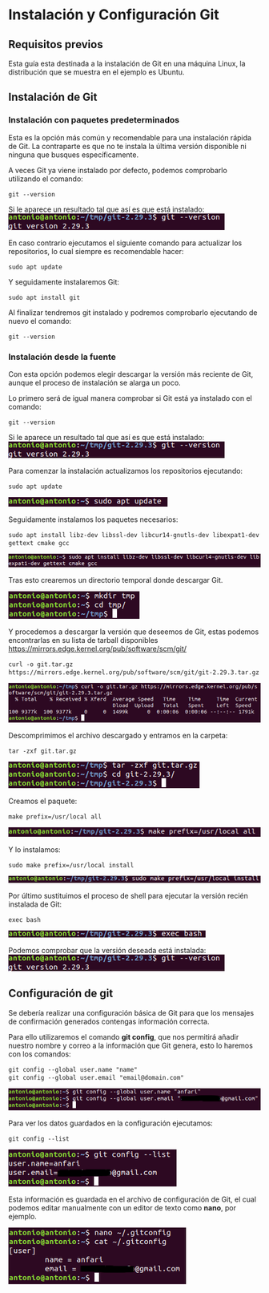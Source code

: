 # Instalación y Configuración Git

## Requisitos previos
Esta guía esta destinada a la instalación de Git en una máquina Linux, la distribución que se muestra en el ejemplo es Ubuntu.

## Instalación de Git

### Instalación con paquetes predeterminados

Esta es la opción más común y recomendable para una instalación rápida de Git. La contraparte es que no te instala la última versión disponible ni ninguna que busques específicamente.

A veces Git ya viene instalado por defecto, podemos comprobarlo utilizando el comando:
```
git --version
```

Si le aparece un resultado tal que así es que está instalado:
![version](img/9.png)

En caso contrario ejecutamos el siguiente comando para actualizar los repositorios, lo cual siempre es recomendable hacer:
````
sudo apt update
````

Y seguidamente instalaremos Git:
````
sudo apt install git
````

Al finalizar tendremos git instalado y podremos comprobarlo ejecutando de nuevo el comando:
````
git --version
````

### Instalación desde la fuente

Con esta opción podemos elegir descargar la versión más reciente de Git, aunque el proceso de instalación se alarga un poco.

Lo primero será de igual manera comprobar si Git está ya instalado con el comando:
````
git --version
````

Si le aparece un resultado tal que así es que está instalado:
![version](img/9.png)

Para comenzar la instalación actualizamos los repositorios ejecutando:
````
sudo apt update
````
![update](img/1.png)

Seguidamente instalamos los paquetes necesarios:
````
sudo apt install libz-dev libssl-dev libcur14-gnutls-dev libexpat1-dev gettext cmake gcc
````
![install_paquetes](img/2.png)

Tras esto crearemos un directorio temporal donde descargar Git.

![tmp](img/3.png)

Y procedemos a descargar la versión que deseemos de Git, estas podemos encontrarlas en su lista de tarball disponibles https://mirrors.edge.kernel.org/pub/software/scm/git/
````
curl -o git.tar.gz https://mirrors.edge.kernel.org/pub/software/scm/git/git-2.29.3.tar.gz
````
![curl](img/4.png)

Descomprimimos el archivo descargado y entramos en la carpeta:
````
tar -zxf git.tar.gz
````
![descomprimir](img/5.png)

Creamos el paquete:
````
make prefix=/usr/local all
````
![make](img/6.png)

Y lo instalamos:
````
sudo make prefix=/usr/local install
````
![make_install](img/7.png)

Por último sustituimos el proceso de shell para ejecutar la versión recién instalada de Git:
````
exec bash
````
![bash](img/8.png)

Podemos comprobar que la versión deseada está instalada:
![version](img/9.png)


## Configuración de git

Se debería realizar una configuración básica de Git para que los mensajes de confirmación generados contengas información correcta.

Para ello utilizaremos el comando **git config**, que nos permitirá añadir nuestro nombre y correo a la información que Git genera, esto lo haremos con los comandos:

````
git config --global user.name "name"
git config --global user.email "email@domain.com"
````
![config](img/10.png)

Para ver los datos guardados en la configuración ejecutamos:
````
git config --list
````
![list](img/11.png)

Esta información es guardada en el archivo de configuración de Git, el cual podemos editar manualmente con un editor de texto como **nano**, por ejemplo.

![gitconfig](img/12.png)
